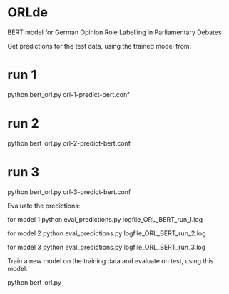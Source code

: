 # ORLde
BERT model for German Opinion Role Labelling in Parliamentary Debates



Get predictions for the test data, using the trained model from:

# run 1
python bert_orl.py orl-1-predict-bert.conf

# run 2
python bert_orl.py orl-2-predict-bert.conf

# run 3
python bert_orl.py orl-3-predict-bert.conf


Evaluate the predictions:

for model 1
python eval_predictions.py logfile_ORL_BERT_run_1.log 

for model 2
python eval_predictions.py logfile_ORL_BERT_run_2.log 

for model 3
python eval_predictions.py logfile_ORL_BERT_run_3.log 



Train a new model on the training data and evaluate on test, using this model:

python bert_orl.py 
